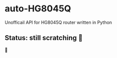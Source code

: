 # auto-HG8045Q
Unofficail API for HG8045Q router written in Python
## Status: still scratching 🔴 

💜
